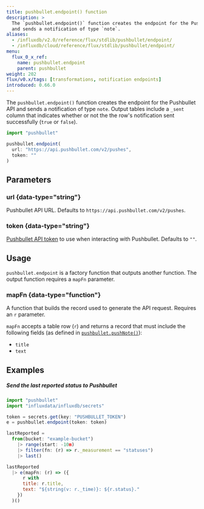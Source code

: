 ```yaml
---
title: pushbullet.endpoint() function
description: >
  The `pushbullet.endpoint()` function creates the endpoint for the Pushbullet API
  and sends a notification of type `note`.
aliases:
  - /influxdb/v2.0/reference/flux/stdlib/pushbullet/endpoint/
  - /influxdb/cloud/reference/flux/stdlib/pushbullet/endpoint/
menu:
  flux_0_x_ref:
    name: pushbullet.endpoint
    parent: pushbullet
weight: 202
flux/v0.x/tags: [transformations, notification endpoints]
introduced: 0.66.0
---
```


The `pushbullet.endpoint()` function creates the endpoint for the Pushbullet API
and sends a notification of type `note`.
Output tables include a `_sent` column that indicates whether or not the
the row's notification sent successfully (`true` or `false`).

```js
import "pushbullet"

pushbullet.endpoint(
  url: "https://api.pushbullet.com/v2/pushes",
  token: ""
)
```

## Parameters

### url {data-type="string"}
Pushbullet API URL.
Defaults to `https://api.pushbullet.com/v2/pushes`.

### token {data-type="string"}
[Pushbullet API token](https://get.pushbullet.help/hc/en-us/articles/215770388-Create-and-regenerate-API-tokens)
to use when interacting with Pushbullet.
Defaults to `""`.

## Usage
`pushbullet.endpoint` is a factory function that outputs another function.
The output function requires a `mapFn` parameter.

### mapFn {data-type="function"}
A function that builds the record used to generate the API request.
Requires an `r` parameter.

`mapFn` accepts a table row (`r`) and returns a record that must include the
following fields (as defined in [`pushbullet.pushNote()`](/flux/v0.x/stdlib/pushbullet/pushnote/#title)):

- `title`
- `text`

## Examples

##### Send the last reported status to Pushbullet
```js
import "pushbullet"
import "influxdata/influxdb/secrets"

token = secrets.get(key: "PUSHBULLET_TOKEN")
e = pushbullet.endpoint(token: token)

lastReported =
  from(bucket: "example-bucket")
    |> range(start: -10m)
    |> filter(fn: (r) => r._measurement == "statuses")
    |> last()

lastReported
  |> e(mapFn: (r) => ({
      r with
      title: r.title,
      text: "${string(v: r._time)}: ${r.status}."
    })
  )()
```
